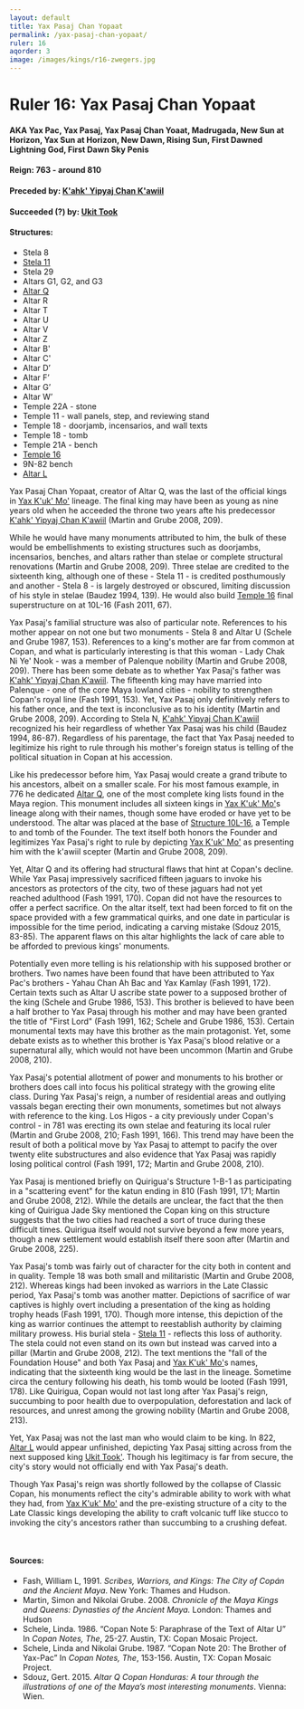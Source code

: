```yaml
---
layout: default
title: Yax Pasaj Chan Yopaat
permalink: /yax-pasaj-chan-yopaat/
ruler: 16
aqorder: 3
image: /images/kings/r16-zwegers.jpg
---
```


# Ruler 16: Yax Pasaj Chan Yopaat
#### <strong>AKA</strong> Yax Pac, Yax Pasaj, Yax Pasaj Chan Yoaat, Madrugada, New Sun at Horizon, Yax Sun at Horizon, New Dawn, Rising Sun, First Dawned Lightning God, First Dawn Sky Penis
#### <strong>Reign:</strong> 763 - around 810
#### <strong>Preceded by:</strong> <a href="{{site.baseurl}}/kahk-yipyaj-chan-kawiil">K'ahk' Yipyaj Chan K'awiil</a>
#### <strong>Succeeded (?) by:</strong> <a href="{{site.baseurl}}/ukit-took">Ukit Took</a>
#### <strong>Structures:</strong>
<ul>
<li>Stela 8</li>
<li><a href="{{site.baseurl}}/stela-11">Stela 11</a></li>
<li>Stela 29</li>
<li>Altars G1, G2, and G3</li>
<li><a href="{{site.baseurl}}/altar-q">Altar Q</a></li>
<li>Altar R</li>
<li>Altar T</li>
<li>Altar U</li>
<li>Altar V</li>
<li>Altar Z</li>
<li>Altar B'</li>
<li>Altar C'</li>
<li>Altar D’</li>
<li>Altar F’</li>
<li>Altar G’</li>
<li>Altar W’</li>
<li>Temple 22A - stone</li>
<li>Temple 11 - wall panels, step, and reviewing stand</li>
<li>Temple 18 - doorjamb, incensarios, and wall texts</li>
<li>Temple 18 - tomb</li>
<li>Temple 21A - bench</li>
<li><a href="{{site.baseurl}}/structure-16">Temple 16</a></li>
<li>9N-82 bench</li>
<li><a href="{{site.baseurl}}/altar-l">Altar L</a></li>
</ul>

Yax Pasaj Chan Yopaat, creator of Altar Q, was the last of the official kings in <a href="{{site.baseurl}}/yax-kuk-mo">Yax K'uk' Mo'</a> lineage. The final king may have been as young as nine years old when he acceeded the throne two years afte his predecessor <a href="{{site.baseurl}}/kahk-yipyaj-chan-kawiil">K'ahk' Yipyaj Chan K'awiil</a> (Martin and Grube 2008, 209).

While he would have many monuments attributed to him, the bulk of these would be embellishments to existing structures such as doorjambs, incensarios, benches, and altars rather than stelae or complete structural renovations (Martin and Grube 2008, 209). Three stelae are credited to the sixteenth king, although one of these - Stela 11 - is credited posthumously and another - Stela 8 - is largely destroyed or obscured, limiting discussion of his style in stelae (Baudez 1994, 139). He would also build <a href="{{site.baseurl}}/structure-16">Temple 16</a> final superstructure on at 10L-16 (Fash 2011, 67).

Yax Pasaj's familial structure was also of particular note. References to his mother appear on not one but two monuments - Stela 8 and Altar U (Schele and Grube 1987, 153). References to a king's mother are far from common at Copan, and what is particularly interesting is that this woman - Lady Chak Ni Ye' Nook - was a member of Palenque nobility (Martin and Grube 2008, 209). There has been some debate as to whether Yax Pasaj's father was <a href="{{site.baseurl}}/kahk-yipyaj-chan-kawiil">K'ahk' Yipyaj Chan K'awiil</a>. The fifteenth king may have married into Palenque - one of the core Maya lowland cities - nobility to strengthen Copan's royal line (Fash 1991, 153). Yet, Yax Pasaj only definitively refers to his father once, and the text is inconclusive as to his identity (Martin and Grube 2008, 209). According to Stela N, <a href="{{site.baseurl}}/kahk-yipyaj-chan-kawiil">K'ahk' Yipyaj Chan K'awiil</a> recognized his heir regardless of whether Yax Pasaj was his child (Baudez 1994, 86-87). Regardless of his parentage, the fact that Yax Pasaj needed to legitimize his right to rule through his mother's foreign status is telling of the political situation in Copan at his accession.

Like his predecessor before him, Yax Pasaj would create a grand tribute to his ancestors, albeit on a smaller scale. For his most famous example, in 776 he dedicated <a href="{{site.baseurl}}/altar-q">Altar Q</a>, one of the most complete king lists found in the Maya region. This monument includes all sixteen kings in <a href="{{site.baseurl}}/yax-kuk-mo">Yax K'uk' Mo'</a>s lineage along with their names, though some have eroded or have yet to be understood. The altar was placed at the base of <a href="{{site.baseurl}}/structure-16">Structure 10L-16</a>, a Temple to and tomb of the Founder. The text itself both honors the Founder and legitimizes Yax Pasaj's right to rule by depicting <a href="{{site.baseurl}}/yax-kuk-mo">Yax K'uk' Mo'</a> as presenting him with the k'awiil scepter (Martin and Grube 2008, 209).

Yet, Altar Q and its offering had structural flaws that hint at Copan's decline. While Yax Pasaj impressively sacrificed fifteen jaguars to invoke his ancestors as protectors of the city, two of these jaguars had not yet reached adulthood (Fash 1991, 170). Copan did not have the resources to offer a perfect sacrifice. On the altar itself, text had been forced to fit on the space provided with a few grammatical quirks, and one date in particular is impossible for the time period, indicating a carving mistake (Sdouz 2015, 83-85). The apparent flaws on this altar highlights the lack of care able to be afforded to previous kings' monuments.    

Potentially even more telling is his relationship with his supposed brother or brothers. Two names have been found that have been attributed to Yax Pac's brothers - Yahau Chan Ah Bac and Yax Kamlay (Fash 1991, 172). Certain texts such as Altar U ascribe state power to a supposed brother of the king (Schele and Grube 1986, 153). This brother is believed to have been a half brother to Yax Pasaj through his mother and may have been granted the title of "First Lord" (Fash 1991, 162; Schele and Grube 1986, 153). Certain monumental texts may have this brother as the main protagonist. Yet, some debate exists as to whether this brother is Yax Pasaj's blood relative or a supernatural ally, which would not have been uncommon (Martin and Grube 2008, 210).   

Yax Pasaj's potential allotment of power and monuments to his brother or brothers does call into focus his political strategy with the growing elite class. During Yax Pasaj's reign, a number of residential areas and outlying vassals began erecting their own monuments, sometimes but not always with reference to the king. Los Higos - a city previously under Copan's control - in 781 was erecting its own stelae and featuring its local ruler (Martin and Grube 2008, 210; Fash 1991, 166).  This trend may have been the result of both a political move by Yax Pasaj to attempt to pacify the over twenty elite substructures and also evidence that Yax Pasaj was rapidly losing political control (Fash 1991, 172; Martin and Grube 2008, 210).

Yax Pasaj is mentioned briefly on Quirigua's Structure 1-B-1 as participating  in a "scattering event" for the katun ending in 810 (Fash 1991, 171; Martin and Grube 2008, 212). While the details are unclear, the fact that the then king of Quirigua Jade Sky mentioned the Copan king on this structure suggests that the two cities had reached a sort of truce during these difficult times. Quirigua itself would not survive beyond a few more years, though a new settlement would establish itself there soon after (Martin and Grube 2008, 225).

Yax Pasaj's tomb was fairly out of character for the city both in content and in quality. Temple 18 was both small and militaristic (Martin and Grube 2008, 212). Whereas kings had been invoked as warriors in the Late Classic period, Yax Pasaj's tomb was another matter. Depictions of sacrifice of war captives is highly overt including a presentation of the king as holding trophy heads (Fash 1991, 170). Though more intense, this depiction of the king as warrior continues the attempt to reestablish authority by claiming military prowess. His burial stela - <a href="{{site.baseurl}}/stela-11">Stela 11</a> - reflects this loss of authority. The stela could not even stand on its own but instead was carved into a pillar (Martin and Grube 2008, 212). The text mentions the "fall of the Foundation House" and both Yax Pasaj and <a href="{{site.baseurl}}/yax-kuk-mo">Yax K'uk' Mo'</a>s names, indicating that the sixteenth king would be the last in the lineage. Sometime circa the century following his death, his tomb would be looted (Fash 1991, 178). Like Quirigua, Copan would not last long after Yax Pasaj's reign, succumbing to poor health due to overpopulation, deforestation and lack of resources, and unrest among the growing nobility (Martin and Grube 2008, 213).

Yet, Yax Pasaj was not the last man who would claim to be king. In 822, <a href="{{site.baseurl}}/altar-l">Altar L</a> would appear unfinished, depicting Yax Pasaj sitting across from the next supposed king <a href="{{site.baseurl}}/ukit-took">Ukit Took'</a>. Though his legitimacy is far from secure, the city's story would not officially end with Yax Pasaj's death.

Though Yax Pasaj's reign was shortly followed by the collapse of Classic Copan, his monuments reflect the city's admirable ability to work with what they had, from <a href="{{site.baseurl}}/yax-kuk-mo">Yax K'uk' Mo'</a> and the pre-existing structure of a city to the Late Classic kings developing the ability to craft volcanic tuff like stucco to invoking the city's ancestors rather than succumbing to a crushing defeat.

<br>

#### <strong>Sources:</strong>
<ul>
<li>Fash, William L, 1991. <cite>Scribes, Warriors, and Kings: The City of Copán and the Ancient Maya</cite>. New York: Thames and Hudson.</li>
<li>Martin, Simon and Nikolai Grube. 2008. <cite>Chronicle of the Maya Kings and
    Queens: Dynasties of the Ancient Maya.</cite> London: Thames and Hudson</li>
<li>Schele, Linda. 1986. “Copan Note 5: Paraphrase of the Text of Altar U” In <cite>Copan Notes, The</cite>, 25-27. Austin, TX: Copan Mosaic Project.</li>
<li>Schele, Linda and Nikolai Grube. 1987. “Copan Note 20: The Brother of Yax-Pac” In <cite>Copan Notes, The</cite>, 153-156. Austin, TX: Copan Mosaic Project.</li>
<li>Sdouz, Gert. 2015. <cite>Altar Q Copan Honduras: A tour through the illustrations of one of the Maya’s most interesting monuments</cite>. Vienna: Wien.</li>
</ul>
